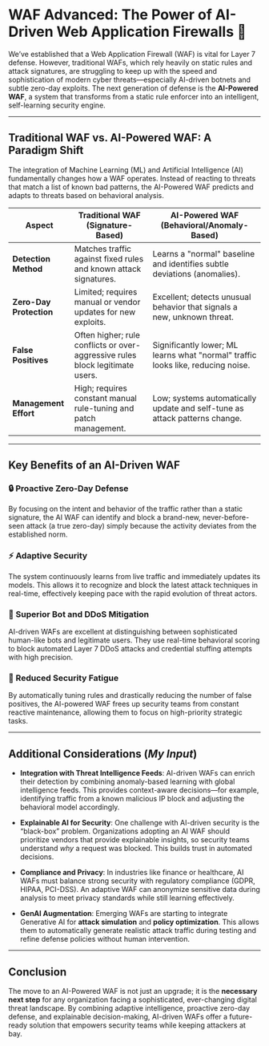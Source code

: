# WAF Advanced: The Power of AI-Driven Web Application Firewalls 🤖

We’ve established that a Web Application Firewall (WAF) is vital for Layer 7 defense. However, traditional WAFs, which rely heavily on static rules and attack signatures, are struggling to keep up with the speed and sophistication of modern cyber threats—especially AI-driven botnets and subtle zero-day exploits. The next generation of defense is the **AI-Powered WAF**, a system that transforms from a static rule enforcer into an intelligent, self-learning security engine.

---

## Traditional WAF vs. AI-Powered WAF: A Paradigm Shift

The integration of Machine Learning (ML) and Artificial Intelligence (AI) fundamentally changes how a WAF operates. Instead of reacting to threats that match a list of known bad patterns, the AI-Powered WAF predicts and adapts to threats based on behavioral analysis.

| Aspect                  | Traditional WAF (Signature-Based)                                             | AI-Powered WAF (Behavioral/Anomaly-Based)                                        |
| ----------------------- | ----------------------------------------------------------------------------- | -------------------------------------------------------------------------------- |
| **Detection Method**    | Matches traffic against fixed rules and known attack signatures.              | Learns a "normal" baseline and identifies subtle deviations (anomalies).         |
| **Zero-Day Protection** | Limited; requires manual or vendor updates for new exploits.                  | Excellent; detects unusual behavior that signals a new, unknown threat.          |
| **False Positives**     | Often higher; rule conflicts or over-aggressive rules block legitimate users. | Significantly lower; ML learns what "normal" traffic looks like, reducing noise. |
| **Management Effort**   | High; requires constant manual rule-tuning and patch management.              | Low; systems automatically update and self-tune as attack patterns change.       |

---

## Key Benefits of an AI-Driven WAF

### 🔒 Proactive Zero-Day Defense

By focusing on the intent and behavior of the traffic rather than a static signature, the AI WAF can identify and block a brand-new, never-before-seen attack (a true zero-day) simply because the activity deviates from the established norm.

### ⚡ Adaptive Security

The system continuously learns from live traffic and immediately updates its models. This allows it to recognize and block the latest attack techniques in real-time, effectively keeping pace with the rapid evolution of threat actors.

### 🤖 Superior Bot and DDoS Mitigation

AI-driven WAFs are excellent at distinguishing between sophisticated human-like bots and legitimate users. They use real-time behavioral scoring to block automated Layer 7 DDoS attacks and credential stuffing attempts with high precision.

### 🧠 Reduced Security Fatigue

By automatically tuning rules and drastically reducing the number of false positives, the AI-powered WAF frees up security teams from constant reactive maintenance, allowing them to focus on high-priority strategic tasks.

---

## Additional Considerations (*My Input*)

* **Integration with Threat Intelligence Feeds**: AI-driven WAFs can enrich their detection by combining anomaly-based learning with global intelligence feeds. This provides context-aware decisions—for example, identifying traffic from a known malicious IP block and adjusting the behavioral model accordingly.

* **Explainable AI for Security**: One challenge with AI-driven security is the “black-box” problem. Organizations adopting an AI WAF should prioritize vendors that provide explainable insights, so security teams understand *why* a request was blocked. This builds trust in automated decisions.

* **Compliance and Privacy**: In industries like finance or healthcare, AI WAFs must balance strong security with regulatory compliance (GDPR, HIPAA, PCI-DSS). An adaptive WAF can anonymize sensitive data during analysis to meet privacy standards while still learning effectively.

* **GenAI Augmentation**: Emerging WAFs are starting to integrate Generative AI for **attack simulation** and **policy optimization**. This allows them to automatically generate realistic attack traffic during testing and refine defense policies without human intervention.

---

## Conclusion

The move to an AI-Powered WAF is not just an upgrade; it is the **necessary next step** for any organization facing a sophisticated, ever-changing digital threat landscape. By combining adaptive intelligence, proactive zero-day defense, and explainable decision-making, AI-driven WAFs offer a future-ready solution that empowers security teams while keeping attackers at bay.
